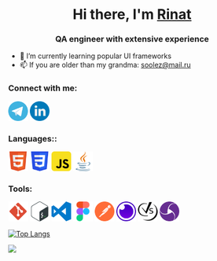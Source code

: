 <h1 align="center">Hi there, I'm <a href="https://github.com/ZloyByryndyk" target="_blank">Rinat</a> 
<h3 align="center">QA engineer with extensive experience</h3>

- 🌱 I’m currently learning popular UI frameworks
- 📫 If you are older than my grandma: soolez@mail.ru

<h3>Connect with me:</h3>
<a href="https://t.me/ZloyByryndyk"><img src="icon/telegram-svgrepo-com.svg" width="40px" height="40px" alt="myImage"></a>
<a href="https://t.me/ZloyByryndyk"><img src="icon/linkedin-svgrepo-com.svg" width="40px" height="40px" alt="myImage"></a>

<h3>Languages::</h3>
<a href="http://htmlbook.ru/html?"><img src="icon/html5-svgrepo-com.svg" width="40px" height="40px" alt="myImage"></a>
<a href="http://htmlbook.ru/css?"><img src="icon/css3-svgrepo-com.svg" width="40px" height="40px" alt="myImage"></a>
<a href="https://learn.javascript.ru"><img src="icon/javascript-svgrepo-com.svg" width="40px" height="40px" alt="myImage"></a>
<a href="https://www.java.com/ru/about/"><img src="icon/java-svgrepo-com.svg" width="40px" height="40px" alt="myImage"></a>

<h3>Tools:</h3>
<a href="https://git-scm.com"><img src="icon/git-svgrepo-com.svg" width="40px" height="40px" alt="myImage"></a>
<a href="https://www.gnu.org/software/bash/"><img src="icon/bash-icon-svgrepo-com.svg" width="40px" height="40px" alt="myImage"></a>
<a href="https://code.visualstudio.com"><img src="icon/visual-studio-code-logo-svgrepo-com.svg" width="40px" height="40px" alt="myImage"></a>
<a href="https://www.figma.com/community"><img src="icon/figma-svgrepo-com.svg" width="40px" height="40px" alt="myImage"></a>
<a href="https://www.postman.com"><img src="icon/postman-icon-svgrepo-com.svg" width="40px" height="40px" alt="myImage"></a>
<a href="https://insomnia.rest/download"><img src="icon/insomnia-svgrepo-com.svg" width="40px" height="40px" alt="myImage"></a>
<a href="https://codecept.io"><img src="icon/codeceptjs-svgrepo-com.svg" width="40px" height="40px" alt="myImage"></a>
<a href="https://appium.io"><img src="icon/appium-svgrepo-com.svg" width="40px" height="40px" alt="myImage"></a>


[![Top Langs](https://github-readme-stats.vercel.app/api/top-langs/?username=ZloyByryndyk&layout=compact&theme=radical)](https://github.com/ZloyByryndyk/github-readme-stats)

![](https://komarev.com/ghpvc/?username=your-github-ZloyByryndyk)

